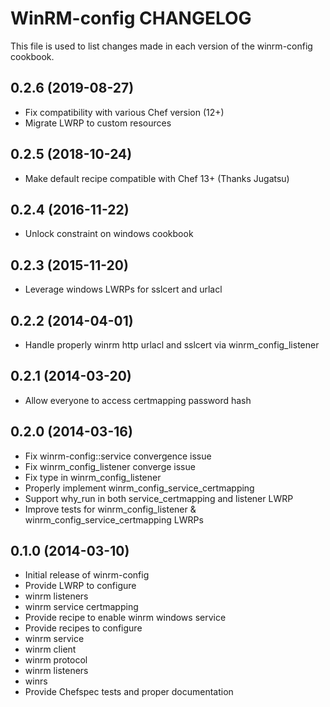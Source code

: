 WinRM-config CHANGELOG
======================
This file is used to list changes made in each version of the winrm-config cookbook.

0.2.6 (2019-08-27)
------------------
- Fix compatibility with various Chef version (12+)
- Migrate LWRP to custom resources

0.2.5 (2018-10-24)
------------------
- Make default recipe compatible with Chef 13+ (Thanks Jugatsu)

0.2.4 (2016-11-22)
------------------
- Unlock constraint on windows cookbook

0.2.3 (2015-11-20)
------------------
- Leverage windows LWRPs for sslcert and urlacl

0.2.2 (2014-04-01)
------------------
- Handle properly winrm http urlacl and sslcert via winrm_config_listener

0.2.1 (2014-03-20)
------------------
- Allow everyone to access certmapping password hash

0.2.0 (2014-03-16)
------------------
- Fix winrm-config::service convergence issue
- Fix winrm_config_listener converge issue
- Fix type in winrm_config_listener
- Properly implement winrm_config_service_certmapping
- Support why_run in both service_certmapping and listener LWRP
- Improve tests for winrm_config_listener & winrm_config_service_certmapping LWRPs

0.1.0 (2014-03-10)
------------------
- Initial release of winrm-config
- Provide LWRP to configure
 - winrm listeners
 - winrm service certmapping
- Provide recipe to enable winrm windows service
- Provide recipes to configure
 - winrm service
 - winrm client
 - winrm protocol
 - winrm listeners
 - winrs
- Provide Chefspec tests and proper documentation

